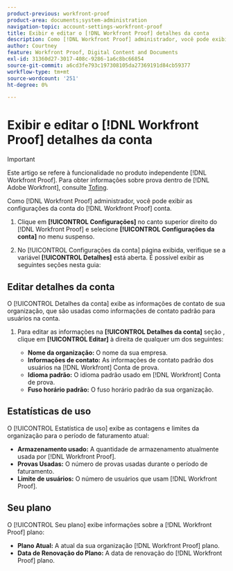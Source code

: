 ```yaml
---
product-previous: workfront-proof
product-area: documents;system-administration
navigation-topic: account-settings-workfront-proof
title: Exibir e editar o [!DNL Workfront Proof] detalhes da conta
description: Como [!DNL Workfront Proof] administrador, você pode exibir as configurações da conta do [!DNL Workfront Proof] conta.
author: Courtney
feature: Workfront Proof, Digital Content and Documents
exl-id: 31360d27-3017-408c-9286-1a6c8bc66854
source-git-commit: a6cd3fe793c197308105da27369191d84cb59377
workflow-type: tm+mt
source-wordcount: '251'
ht-degree: 0%

---
```


# Exibir e editar o [!DNL Workfront Proof] detalhes da conta

>[!IMPORTANT]
>
>Este artigo se refere à funcionalidade no produto independente [!DNL Workfront Proof]. Para obter informações sobre prova dentro de [!DNL Adobe Workfront], consulte [Tofing](../../../review-and-approve-work/proofing/proofing.md).

Como [!DNL Workfront Proof] administrador, você pode exibir as configurações da conta do [!DNL Workfront Proof] conta.

1. Clique em **[!UICONTROL Configurações]** no canto superior direito do [!DNL Workfront Proof] e selecione **[!UICONTROL Configurações da conta]** no menu suspenso.

1. No [!UICONTROL Configurações da conta] página exibida, verifique se a variável **[!UICONTROL Detalhes]** está aberta.
É possível exibir as seguintes seções nesta guia:

## Editar detalhes da conta

O [!UICONTROL Detalhes da conta] exibe as informações de contato de sua organização, que são usadas como informações de contato padrão para usuários na conta.

1. Para editar as informações na **[!UICONTROL Detalhes da conta]** seção , clique em **[!UICONTROL Editar]** à direita de qualquer um dos seguintes:

   * **Nome da organização:** O nome da sua empresa.
   * **Informações de contato:** As informações de contato padrão dos usuários na [!DNL Workfront] Conta de prova.
   * **Idioma padrão:** O idioma padrão usado em [!DNL Workfront] Conta de prova.
   * **Fuso horário padrão:** O fuso horário padrão da sua organização.

## Estatísticas de uso

O [!UICONTROL Estatística de uso] exibe as contagens e limites da organização para o período de faturamento atual:

* **Armazenamento usado:** A quantidade de armazenamento atualmente usada por [!DNL Workfront Proof].
* **Provas Usadas:** O número de provas usadas durante o período de faturamento.
* **Limite de usuários:** O número de usuários que usam [!DNL Workfront Proof].

## Seu plano

O [!UICONTROL Seu plano] exibe informações sobre a [!DNL Workfront Proof] plano:

* **Plano Atual:** A atual da sua organização [!DNL Workfront Proof] plano.
* **Data de Renovação do Plano:** A data de renovação do [!DNL Workfront Proof] plano.
